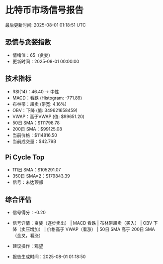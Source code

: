 # 比特币市场信号报告

最后更新时间: 2025-08-01 01:18:51 UTC

## 恐慌与贪婪指数
- 情绪值：65（贪婪）
- 更新时间：2025-08-01 00:00:00

## 技术指标
- RSI(14)：46.40 → 中性
- MACD：看跌 (Histogram: -771.89)
- 布林带：超卖 (带宽: 4.16%)
- OBV：下降 (值: 349621658459)
- VWAP：高于VWAP (值: $99651.20)
- 50日 SMA：$111798.78
- 200日 SMA：$99125.08
- 当前价格：$114816.50
- 当前成交量：$42.79B

## Pi Cycle Top
- 111日 SMA：$105291.07
- 350日 SMA×2：$179843.39
- 信号：未达顶部

## 综合评估
- 信号得分：-0.20
- 信号详情：贪婪（逐步卖出） | MACD 看跌 | 布林带超卖（买入） | OBV 下降（卖压增加） | 价格高于 VWAP（看涨） | 50日 SMA 高于 200日 SMA（金叉，看涨）
- 建议操作：观望

- 报告生成时间：2025-08-01 01:18:50